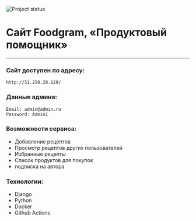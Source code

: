 ![Project status](https://github.com/navydragon/foodgram-project-react/actions/workflows/main.yml/badge.svg)

#  Сайт Foodgram, «Продуктовый помощник»
---
### Сайт доступен по адресу:
```
http://51.250.28.129/
```

### Данные админа:
```
Email: admin@admin.ru
Password: Admin1
```

### Возможности сервиса:
- Добавление рецептов
- Просмотр рецептов других пользователей
- Избранные рецепты
- Список продуктов для покупок
- подписка на автора

### Технологии:
- Django
- Python
- Docker
- Github Actions